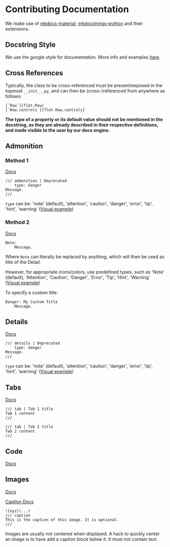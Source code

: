 # Contributing Documentation

We make use of [mkdocs-material](https://squidfunk.github.io/mkdocs-material/reference/), [mkdocstrings-python](https://mkdocstrings.github.io/python/) and their extensions.

## Docstring Style

We use the google style for documentation.
More info and examples [here](https://sphinxcontrib-napoleon.readthedocs.io/en/latest/example_google.html).

## Cross References

Typically, the class to be cross-referenced must be present/exposed in the topmost
`__init__.py`, and can then be (cross-)referenced from anywhere as follows:
```
[`Row`][flet.Row]
[`Row.controls`][flet.Row.controls]
```

**The type of a property or its default value should not be mentioned in the docstring, as they are already described
in their respective definitions, and made visible to the user by our docs engine.**

## Admonition

### Method 1

[Docs](https://facelessuser.github.io/pymdown-extensions/extensions/blocks/plugins/admonition/)

```
/// admonition | Deprecated
    type: danger
Message.
///
```

`type` can be: 'note' (default), 'attention', 'caution', 'danger', 'error', 'tip', 'hint', 'warning'
([Visual example](https://squidfunk.github.io/mkdocs-material/reference/admonitions/#supported-types))

### Method 2

[Docs](https://mkdocstrings.github.io/griffe/reference/docstrings/#google-syntax)

```
Note:
    Message.
```

Where `Note` can literally be replaced by anything, which will then be used as title of the Detail.

However, for appropriate icons/colors, use predefined types, such as 'Note' (default), 'Attention', 'Caution', 'Danger', 'Error', 'Tip', 'Hint', 'Warning' ([Visual example](https://squidfunk.github.io/mkdocs-material/reference/admonitions/#supported-types))

To specify a custom title:
```
Danger: My Custom Title
    Message.
```

## Details

[Docs](https://facelessuser.github.io/pymdown-extensions/extensions/blocks/plugins/details/)

```
/// details | Deprecated
    type: danger
Message.
///
```

`type` can be: 'note' (default), 'attention', 'caution', 'danger', 'error', 'tip', 'hint', 'warning'
 ([Visual example](https://squidfunk.github.io/mkdocs-material/reference/admonitions/#supported-types))

## Tabs

[Docs](https://facelessuser.github.io/pymdown-extensions/extensions/blocks/plugins/tab/)

```
/// tab | Tab 1 title
Tab 1 content
///

/// tab | Tab 2 title
Tab 2 content
///
```

## Code

[Docs](https://squidfunk.github.io/mkdocs-material/reference/code-blocks/)

## Images

[Docs](https://blueswen.github.io/mkdocs-glightbox/)

[Caption Docs](https://facelessuser.github.io/pymdown-extensions/extensions/blocks/plugins/caption/)

```
![xyz](...)
/// caption
This is the caption of this image. It is optional.
///
```

Images are usually not centered when displayed. A hack to quickly center an image is to have add a caption block below it. It must not contain text.
